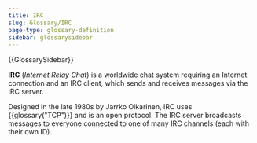 ```yaml
---
title: IRC
slug: Glossary/IRC
page-type: glossary-definition
sidebar: glossarysidebar
---
```


{{GlossarySidebar}}

**IRC** (_Internet Relay Chat_) is a worldwide chat system requiring an Internet connection and an IRC client, which sends and receives messages via the IRC server.

Designed in the late 1980s by Jarrko Oikarinen, IRC uses {{glossary("TCP")}} and is an open protocol. The IRC server broadcasts messages to everyone connected to one of many IRC channels (each with their own ID).
